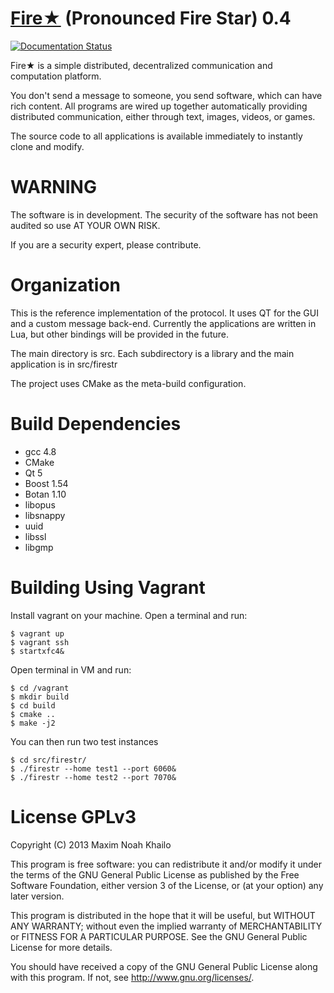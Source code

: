 [Fire★](http://www.firestr.com) (Pronounced Fire Star) 0.4
===================================================================

[![Documentation Status](https://readthedocs.org/projects/fire/badge/?version=latest)](https://readthedocs.org/projects/fire/?badge=latest)

Fire★ is a simple distributed, decentralized communication 
and computation platform.

You don't send a message to someone, you send software, which 
can have rich content. All programs are wired up together automatically
providing distributed communication, either through text, images, videos, 
or games.

The source code to all applications is available immediately to 
instantly clone and modify. 

WARNING
===================================================================

The software is in development. The security of the software has
not been audited so use AT YOUR OWN RISK.

If you are a security expert, please contribute.

Organization
===================================================================

This is the reference implementation of the protocol. It uses QT for
the GUI and a custom message back-end. Currently the applications
are written in Lua, but other bindings will be provided in the future. 

The main directory is src. Each subdirectory is a library and
the main application is in src/firestr

The project uses CMake as the meta-build configuration.

Build Dependencies
===================================================================

* gcc 4.8
* CMake
* Qt 5 
* Boost 1.54
* Botan 1.10
* libopus
* libsnappy
* uuid
* libssl
* libgmp

Building Using Vagrant
===================================================================

Install vagrant on your machine. Open a terminal and run:

    $ vagrant up
    $ vagrant ssh
    $ startxfc4&

Open terminal in VM and run:

    $ cd /vagrant
    $ mkdir build
    $ cd build
    $ cmake ..
    $ make -j2

You can then run two test instances

    $ cd src/firestr/
    $ ./firestr --home test1 --port 6060&
    $ ./firestr --home test2 --port 7070&

License GPLv3
===================================================================

Copyright (C) 2013  Maxim Noah Khailo
 
This program is free software: you can redistribute it and/or modify
it under the terms of the GNU General Public License as published by
the Free Software Foundation, either version 3 of the License, or
(at your option) any later version.
 
This program is distributed in the hope that it will be useful,
but WITHOUT ANY WARRANTY; without even the implied warranty of
MERCHANTABILITY or FITNESS FOR A PARTICULAR PURPOSE.  See the
GNU General Public License for more details.
 
You should have received a copy of the GNU General Public License
along with this program.  If not, see <http://www.gnu.org/licenses/>.

